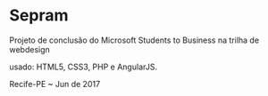 # Sepram
Projeto de conclusão do Microsoft Students to Business na trilha de webdesign

usado: HTML5, CSS3, PHP e AngularJS.

Recife-PE ~ Jun de 2017
